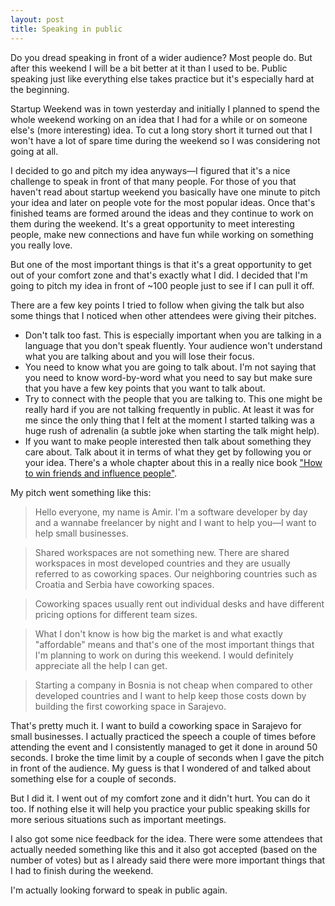 ```yaml
---
layout: post 
title: Speaking in public
---
```


 [0]: http://www.randomshouting.com/2012/08/11/Book-Review-How-To-Make-Friends-And-Influence-People.html

Do you dread speaking in front of a wider audience? Most people do. But after
this weekend I will be a bit better at it than I used to be. Public speaking
just like everything else takes practice but it's especially hard at the
beginning.

Startup Weekend was in town yesterday and initially I planned to spend the whole
weekend working on an idea that I had for a while or on someone else's (more
interesting) idea. To cut a long story short it turned out that I won't have a
lot of spare time during the weekend so I was considering not going at all.

I decided to go and pitch my idea anyways—I figured that it's a nice challenge
to speak in front of that many people.  For those of you that haven't read about
startup weekend you basically have one minute to pitch your idea and later on
people vote for the most popular ideas.  Once that's finished teams are formed
around the ideas and they continue to work on them during the weekend. It's a
great opportunity to meet interesting people, make new connections and have fun
while working on something you really love.

But one of the most important things is that it's a great opportunity to get out
of your comfort zone and that's exactly what I did. I decided that I'm going to
pitch my idea in front of ~100 people just to see if I can pull it off. 

There are a few key points I tried to follow when giving the talk but also some
things that I noticed when other attendees were giving their pitches.

 - Don't talk too fast. This is especially important when you are talking in a
   language that you don't speak fluently. Your audience won't understand what
   you are talking about and you will lose their focus.
 - You need to know what you are going to talk about. I'm not saying that you
   need to know word-by-word what you need to say but make sure that you have a
   few key points that you want to talk about.
 - Try to connect with the people that you are talking to. This one might be
   really hard if you are not talking frequently in public. At least it was for
   me since the only thing that I felt at the moment I started talking was a
   huge rush of adrenalin (a subtle joke when starting the talk might help).
 - If you want to make people interested then talk about something they care
   about.  Talk about it in terms of what they get by following you or your
   idea.  There's a whole chapter about this in a really nice book ["How to win
   friends and influence people"][0].

My pitch went something like this:

> Hello everyone, my name is Amir. I'm a software developer by day and a wannabe
> freelancer by night and I want to help you—I want to help small businesses.

> Shared workspaces are not something new. There are shared workspaces in most
> developed countries and they are usually referred to as coworking spaces. Our
> neighboring countries such as Croatia and Serbia have coworking spaces.

> Coworking spaces usually rent out individual desks and have different pricing
> options for different team sizes.

> What I don't know is how big the market is and what exactly "affordable" means
> and that's one of the most important things that I'm planning to work on
> during this weekend. I would definitely appreciate all the help I can get.

> Starting a company in Bosnia is not cheap when compared to other developed
> countries and I want to help keep those costs down by building the first
> coworking space in Sarajevo.

That's pretty much it. I want to build a coworking space in Sarajevo for small
businesses. I actually practiced the speech a couple of times before attending
the event and I consistently managed to get it done in around 50 seconds. I
broke the time limit by a couple of seconds when I gave the pitch in front of
the audience. My guess is that I wondered of and talked about something else
for a couple of seconds.

But I did it. I went out of my comfort zone and it didn't hurt. You can do it
too. If nothing else it will help you practice your public speaking skills for
more serious situations such as important meetings.

I also got some nice feedback for the idea. There were some attendees that
actually needed something like this and it also got accepted (based on the
number of votes) but as I already said there were more important things that I
had to finish during the weekend.

I'm actually looking forward to speak in public again.
